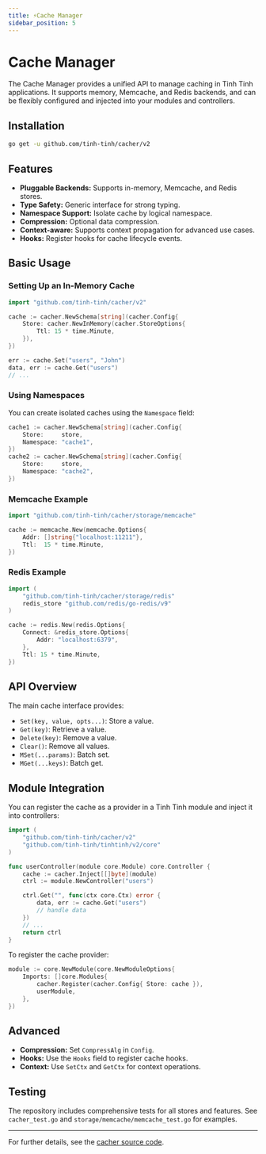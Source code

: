 ```yaml
---
title: ⚡Cache Manager
sidebar_position: 5
---
```


# Cache Manager

The Cache Manager provides a unified API to manage caching in Tinh Tinh applications. It supports memory, Memcache, and Redis backends, and can be flexibly configured and injected into your modules and controllers.

## Installation

```bash
go get -u github.com/tinh-tinh/cacher/v2
```

## Features

- **Pluggable Backends:** Supports in-memory, Memcache, and Redis stores.
- **Type Safety:** Generic interface for strong typing.
- **Namespace Support:** Isolate cache by logical namespace.
- **Compression:** Optional data compression.
- **Context-aware:** Supports context propagation for advanced use cases.
- **Hooks:** Register hooks for cache lifecycle events.

## Basic Usage

### Setting Up an In-Memory Cache

```go
import "github.com/tinh-tinh/cacher/v2"

cache := cacher.NewSchema[string](cacher.Config{
    Store: cacher.NewInMemory(cacher.StoreOptions{
        Ttl: 15 * time.Minute,
    }),
})

err := cache.Set("users", "John")
data, err := cache.Get("users")
// ...
```

### Using Namespaces

You can create isolated caches using the `Namespace` field:

```go
cache1 := cacher.NewSchema[string](cacher.Config{
    Store:     store,
    Namespace: "cache1",
})
cache2 := cacher.NewSchema[string](cacher.Config{
    Store:     store,
    Namespace: "cache2",
})
```

### Memcache Example

```go
import "github.com/tinh-tinh/cacher/storage/memcache"

cache := memcache.New(memcache.Options{
    Addr: []string{"localhost:11211"},
    Ttl:  15 * time.Minute,
})
```

### Redis Example

```go
import (
    "github.com/tinh-tinh/cacher/storage/redis"
    redis_store "github.com/redis/go-redis/v9"
)

cache := redis.New(redis.Options{
    Connect: &redis_store.Options{
        Addr: "localhost:6379",
    },
    Ttl: 15 * time.Minute,
})
```

## API Overview

The main cache interface provides:

- `Set(key, value, opts...)`: Store a value.
- `Get(key)`: Retrieve a value.
- `Delete(key)`: Remove a value.
- `Clear()`: Remove all values.
- `MSet(...params)`: Batch set.
- `MGet(...keys)`: Batch get.

## Module Integration

You can register the cache as a provider in a Tinh Tinh module and inject it into controllers:

```go
import (
    "github.com/tinh-tinh/cacher/v2"
    "github.com/tinh-tinh/tinhtinh/v2/core"
)

func userController(module core.Module) core.Controller {
    cache := cacher.Inject[[]byte](module)
    ctrl := module.NewController("users")

    ctrl.Get("", func(ctx core.Ctx) error {
        data, err := cache.Get("users")
        // handle data
    })
    // ...
    return ctrl
}
```

To register the cache provider:

```go
module := core.NewModule(core.NewModuleOptions{
    Imports: []core.Modules{
        cacher.Register(cacher.Config{ Store: cache }),
        userModule,
    },
})
```

## Advanced

- **Compression:** Set `CompressAlg` in `Config`.
- **Hooks:** Use the `Hooks` field to register cache hooks.
- **Context:** Use `SetCtx` and `GetCtx` for context operations.

## Testing

The repository includes comprehensive tests for all stores and features. See `cacher_test.go` and `storage/memcache/memcache_test.go` for examples.

---

For further details, see the [cacher source code](https://github.com/tinh-tinh/cacher).